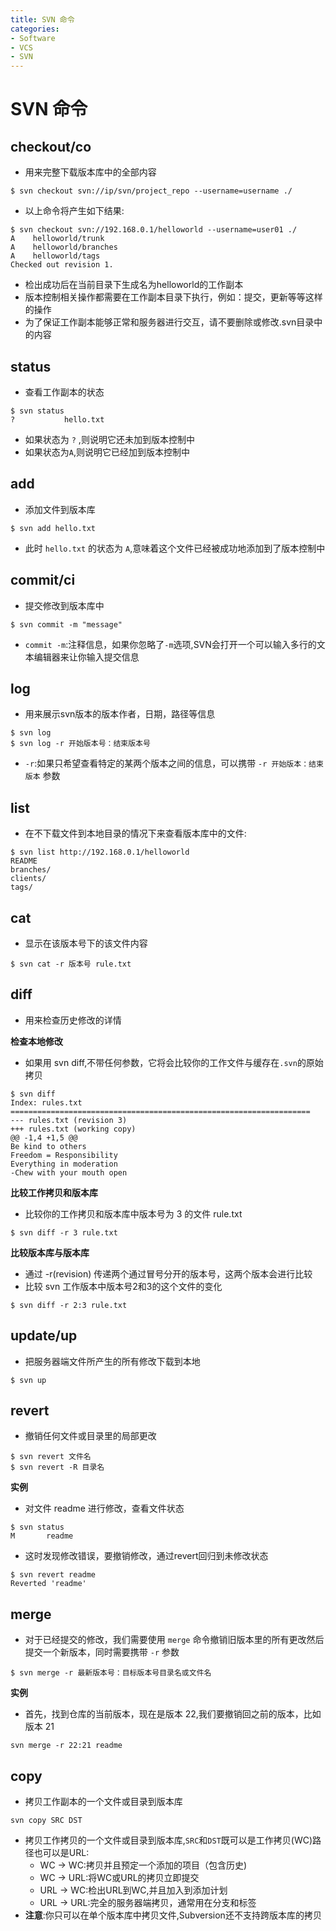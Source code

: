 ```yaml
---
title: SVN 命令
categories:
- Software
- VCS
- SVN
---
```

# SVN 命令

## checkout/co

- 用来完整下载版本库中的全部内容

```shell
$ svn checkout svn://ip/svn/project_repo --username=username ./
```

- 以上命令将产生如下结果:

```
$ svn checkout svn://192.168.0.1/helloworld --username=user01 ./
A    helloworld/trunk
A    helloworld/branches
A    helloworld/tags
Checked out revision 1.
```

- 检出成功后在当前目录下生成名为helloworld的工作副本
- 版本控制相关操作都需要在工作副本目录下执行，例如：提交，更新等等这样的操作
- 为了保证工作副本能够正常和服务器进行交互，请不要删除或修改.svn目录中的内容

## status

- 查看工作副本的状态

```
$ svn status
?			hello.txt
```

- 如果状态为 `?` ,则说明它还未加到版本控制中
- 如果状态为`A`,则说明它已经加到版本控制中

## add

- 添加文件到版本库

```
$ svn add hello.txt
```

- 此时 `hello.txt` 的状态为 `A`,意味着这个文件已经被成功地添加到了版本控制中

## commit/ci

- 提交修改到版本库中

```
$ svn commit -m "message"
```

- `commit -m`:注释信息，如果你忽略了`-m`选项,SVN会打开一个可以输入多行的文本编辑器来让你输入提交信息

## log

- 用来展示svn版本的版本作者，日期，路径等信息

```
$ svn log
$ svn log -r 开始版本号：结束版本号
```

- `-r`:如果只希望查看特定的某两个版本之间的信息，可以携带 `-r 开始版本：结束版本` 参数

## list

* 在不下载文件到本地目录的情况下来查看版本库中的文件:

```
$ svn list http://192.168.0.1/helloworld
README
branches/
clients/
tags/
```

## cat

- 显示在该版本号下的该文件内容

```
$ svn cat -r 版本号 rule.txt
```

## diff

- 用来检查历史修改的详情

**检查本地修改**

- 如果用 svn diff,不带任何参数，它将会比较你的工作文件与缓存在`.svn`的原始拷贝

```
$ svn diff
Index: rules.txt
===================================================================
--- rules.txt (revision 3)
+++ rules.txt (working copy)
@@ -1,4 +1,5 @@
Be kind to others
Freedom = Responsibility
Everything in moderation
-Chew with your mouth open
```

**比较工作拷贝和版本库**

- 比较你的工作拷贝和版本库中版本号为 3 的文件 rule.txt

```
$ svn diff -r 3 rule.txt
```

**比较版本库与版本库**

- 通过 -r(revision) 传递两个通过冒号分开的版本号，这两个版本会进行比较
- 比较 svn 工作版本中版本号2和3的这个文件的变化

```
$ svn diff -r 2:3 rule.txt
```

## update/up

- 把服务器端文件所产生的所有修改下载到本地

```
$ svn up
```

## revert

- 撤销任何文件或目录里的局部更改

```
$ svn revert 文件名
$ svn revert -R 目录名
```

**实例**

- 对文件 readme 进行修改，查看文件状态

```
$ svn status
M       readme
```

- 这时发现修改错误，要撤销修改，通过revert回归到未修改状态

```
$ svn revert readme
Reverted 'readme'
```

## merge

- 对于已经提交的修改，我们需要使用 `merge` 命令撤销旧版本里的所有更改然后提交一个新版本，同时需要携带 `-r` 参数

```
$ svn merge -r 最新版本号：目标版本号目录名或文件名
```

**实例**

- 首先，找到仓库的当前版本，现在是版本 22,我们要撤销回之前的版本，比如版本 21

```
svn merge -r 22:21 readme
```

## copy

- 拷贝工作副本的一个文件或目录到版本库

```
svn copy SRC DST
```

- 拷贝工作拷贝的一个文件或目录到版本库,`SRC`和`DST`既可以是工作拷贝(WC)路径也可以是URL:
  - WC -> WC:拷贝并且预定一个添加的项目（包含历史)
  - WC -> URL:将WC或URL的拷贝立即提交
  - URL -> WC:检出URL到WC,并且加入到添加计划
  - URL -> URL:完全的服务器端拷贝，通常用在分支和标签
- **注意**:你只可以在单个版本库中拷贝文件,Subversion还不支持跨版本库的拷贝